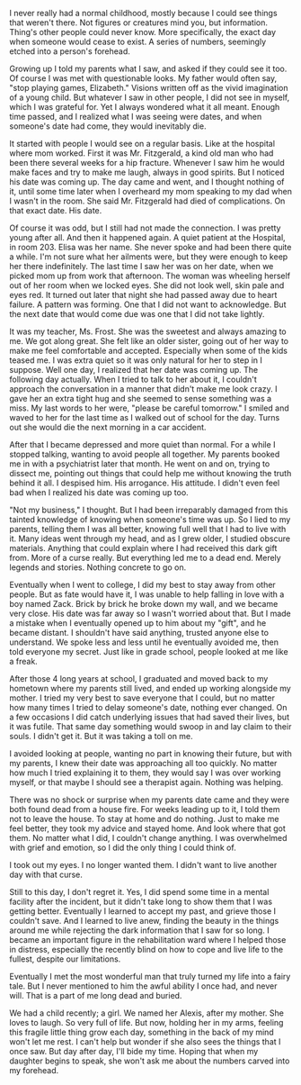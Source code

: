 I never really had a normal childhood, mostly because I could see things that weren't there. Not figures or creatures mind you, but information. Thing's other people could never know. More specifically, the exact day when someone would cease to exist. A series of numbers, seemingly etched into a person's forehead. 

Growing up I told my parents what I saw, and asked if they could see it too. Of course I was met with questionable looks. My father would often say, "stop playing games, Elizabeth." Visions written off as the vivid imagination of a young child. But whatever I saw in other people, I did not see in myself, which I was grateful for. Yet I always wondered what it all meant. Enough time passed, and I realized what I was seeing were dates, and when someone's date had come, they would inevitably die.

It started with people I would see on a regular basis. Like at the hospital where mom worked. First it was Mr. Fitzgerald, a kind old man who had been there several weeks for a hip fracture. Whenever I saw him he would make faces and try to make me laugh, always in good spirits. But I noticed his date was coming up. The day came and went, and I thought nothing of it, until some time later when I overheard my mom speaking to my dad when I wasn't in the room. She said Mr. Fitzgerald had died of complications. On that exact date. His date. 

Of course it was odd, but I still had not made the connection. I was pretty young after all. And then it happened again. A quiet patient at the Hospital, in room 203. Elisa was her name. She never spoke and had been there quite a while. I'm not sure what her ailments were, but they were enough to keep her there indefinitely. The last time I saw her was on her date, when we picked mom up from work that afternoon. The woman was wheeling herself out of her room when we locked eyes. She did not look well, skin pale and eyes red. It turned out later that night she had passed away due to heart failure. A pattern was forming. One that I did not want to acknowledge. But the next date that would come due was one that I did not take lightly.

It was my teacher, Ms. Frost. She was the sweetest and always amazing to me. We got along great. She felt like an older sister, going out of her way to make me feel comfortable and accepted. Especially when some of the kids teased me. I was extra quiet so it was only natural for her to step in I suppose. Well one day, I realized that her date was coming up. The following day actually. When I tried to talk to her about it, I couldn't approach the conversation in a manner that didn't make me look crazy. I gave her an extra tight hug and she seemed to sense something was a miss. My last words to her were, "please be careful tomorrow." I smiled and waved to her for the last time as I walked out of school for the day. Turns out she would die the next morning in a car accident.

After that I became depressed and more quiet than normal. For a while I stopped talking, wanting to avoid people all together. My parents booked me in with a psychiatrist later that month. He went on and on, trying to dissect me, pointing out things that could help me without knowing the truth behind it all. I despised him. His arrogance. His attitude. I didn't even feel bad when I realized his date was coming up too. 

"Not my business," I thought. But I had been irreparably damaged from this tainted knowledge of knowing when someone's time was up. So I lied to my parents, telling them I was all better, knowing full well that I had to live with it. Many ideas went through my head, and as I grew older, I studied obscure materials. Anything that could explain where I had received this dark gift from. More of a curse really. But everything led me to a dead end. Merely legends and stories. Nothing concrete to go on.

Eventually when I went to college, I did my best to stay away from other people. But as fate would have it, I was unable to help falling in love with a boy named Zack. Brick by brick he broke down my wall, and we became very close. His date was far away so I wasn't worried about that. But I made a mistake when I eventually opened up to him about my "gift", and he became distant. I shouldn't have said anything, trusted anyone else to understand. We spoke less and less until he eventually avoided me, then told everyone my secret. Just like in grade school, people looked at me like a freak.

After those 4 long years at school, I graduated and moved back to my hometown where my parents still lived, and ended up working alongside my mother. I tried my very best to save everyone that I could, but no matter how many times I tried to delay someone's date, nothing ever changed. On a few occasions I did catch underlying issues that had saved their lives, but it was futile. That same day something would swoop in and lay claim to their souls. I didn't get it. But it was taking a toll on me.

I avoided looking at people, wanting no part in knowing their future, but with my parents, I knew their date was approaching all too quickly. No matter how much I tried explaining it to them, they would say I was over working myself, or that maybe I should see a therapist again. Nothing was helping. 

There was no shock or surprise when my parents date came and they were both found dead from a house fire. For weeks leading up to it, I told them not to leave the house. To stay at home and do nothing. Just to make me feel better, they took my advice and stayed home. And look where that got them. No matter what I did, I couldn't change anything. I was overwhelmed with grief and emotion, so I did the only thing I could think of.

I took out my eyes. I no longer wanted them. I didn't want to live another day with that curse.

Still to this day, I don't regret it. Yes, I did spend some time in a mental facility after the incident, but it didn't take long to show them that I was getting better. Eventually I learned to accept my past, and grieve those I couldn't save. And I learned to live anew, finding the beauty in the things around me while rejecting the dark information that I saw for so long. I became an important figure in the rehabilitation ward where I helped those in distress, especially the recently blind on how to cope and live life to the fullest, despite our limitations.

Eventually I met the most wonderful man that truly turned my life into a fairy tale. But I never mentioned to him the awful ability I once had, and never will. That is a part of me long dead and buried.

We had a child recently; a girl. We named her Alexis, after my mother. She loves to laugh. So very full of life. But now, holding her in my arms, feeling this fragile little thing grow each day, something in the back of my mind won't let me rest. I can't help but wonder if she also sees the things that I once saw. But day after day, I'll bide my time. Hoping that when my daughter begins to speak, she won't ask me about the numbers carved into my forehead.